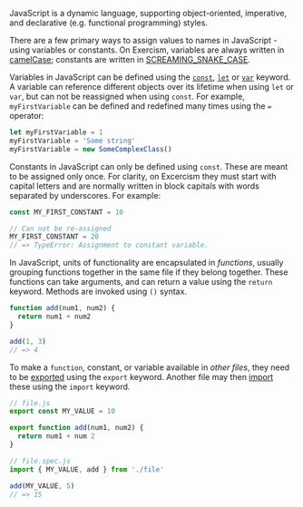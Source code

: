 JavaScript is a dynamic language, supporting object-oriented, imperative, and declarative (e.g. functional programming) styles.

There are a few primary ways to assign values to names in JavaScript - using variables or constants. On Exercism, variables are always written in [camelCase][wiki-camel-case]; constants are written in [SCREAMING_SNAKE_CASE][wiki-snake-case].

Variables in JavaScript can be defined using the [`const`][mdn-const], [`let`][mdn-let] or [`var`][mdn-var] keyword. A variable can reference different objects over its lifetime when using `let` or `var`, but can not be reassigned when using `const`. For example, `myFirstVariable` can be defined and redefined many times using the `=` operator:

```javascript
let myFirstVariable = 1
myFirstVariable = 'Some string'
myFirstVariable = new SomeComplexClass()
```

Constants in JavaScript can only be defined using `const`. These are meant to be assigned only once. For clarity, on Excercism they must start with capital letters and are normally written in block capitals with words separated by underscores. For example:

```javascript
const MY_FIRST_CONSTANT = 10

// Can not be re-assigned
MY_FIRST_CONSTANT = 20
// => TypeError: Assignment to constant variable.
```

In JavaScript, units of functionality are encapsulated in _functions_, usually grouping functions together in the same file if they belong together. These functions can take arguments, and can return a value using the `return` keyword. Methods are invoked using `()` syntax.

```javascript
function add(num1, num2) {
  return num1 + num2
}

add(1, 3)
// => 4
```

To make a `function`, constant, or variable available in _other files_, they need to be [exported][mdn-export] using the `export` keyword. Another file may then [import][mdn-import] these using the `import` keyword.

```javascript
// file.js
export const MY_VALUE = 10

export function add(num1, num2) {
  return num1 + num 2
}

// file.spec.js
import { MY_VALUE, add } from './file'

add(MY_VALUE, 5)
// => 15
```

[mdn-const]: https://developer.mozilla.org/en-US/docs/Web/JavaScript/Reference/Statements/const
[mdn-export]: https://developer.mozilla.org/en-US/docs/Web/JavaScript/Reference/Statements/export
[mdn-import]: https://developer.mozilla.org/en-US/docs/Web/JavaScript/Reference/Statements/import
[mdn-let]: https://developer.mozilla.org/en-US/docs/Web/JavaScript/Reference/Statements/let
[mdn-var]: https://developer.mozilla.org/en-US/docs/Web/JavaScript/Reference/Statements/var
[wiki-camel-case]: https://en.wikipedia.org/wiki/Camel_case
[wiki-snake-case]: https://en.wikipedia.org/wiki/Snake_case
